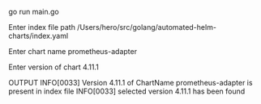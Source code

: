 go run main.go

Enter index file path
/Users/hero/src/golang/automated-helm-charts/index.yaml

Enter chart name
prometheus-adapter

Enter version of chart
4.11.1

OUTPUT
INFO[0033] Version 4.11.1 of ChartName prometheus-adapter is present in index file 
INFO[0033] selected version 4.11.1 has been found  